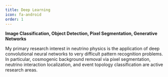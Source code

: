 ```yaml
---
title: Deep Learning
icon: fa-android
order: 1
---
```


<div style='font-weight: bold'>Image Classification, Object Detection, Pixel Segmentation, Generative Networks </div>

My primary research interest in neutrino physics is the application of deep convolutional neural networks to very difficult pattern recognition problems.  In particular, cosmogenic background removal via pixel segmentation, neutrino interaction localization, and event topology classification are active research areas.